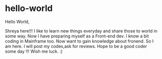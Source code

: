 # hello-world

Hello World,

Shreya here!!! I like to learn new things everyday and share those to world in some way.
Now I have preparing myself as a Front-end dev. I know  a bit coding in Mainframe too.
Now want to gain knowledge about fronend. So I am here. I will post my codes,ask for reviews.
Hope to be a good coder some day !!!
Wish me luck. :)



